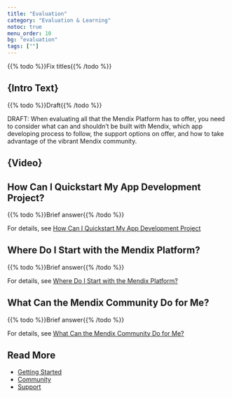 ```yaml
---
title: "Evaluation"
category: "Evaluation & Learning"
notoc: true
menu_order: 10
bg: "evaluation"
tags: [""]
---
```


{{% todo %}}Fix titles{{% /todo %}}

## {Intro Text}

{{% todo %}}Draft{{% /todo %}}

DRAFT: When evaluating all that the Mendix Platform has to offer, you need  to consider what can and shouldn’t be built with Mendix, which app  developing process to follow, the support options on offer, and how to  take advantage of the vibrant Mendix community.

## {Video}

## How Can I Quickstart My App Development Project?

{{% todo %}}Brief answer{{% /todo %}}

For details, see [How Can I Quickstart My App Development Project](getting-started#starter-apps)

## Where Do I Start with the Mendix Platform?

{{% todo %}}Brief answer{{% /todo %}}

For details, see [Where Do I Start with the Mendix Platform?](getting-started#where-do-i-start)

## What Can the Mendix Community Do for Me?

{{% todo %}}Brief answer{{% /todo %}}

For details, see [What Can the Mendix Community Do for Me?](community#community-do-for-me)

## Read More

* [Getting Started](getting-started)
* [Community](community)
* [Support](support)
